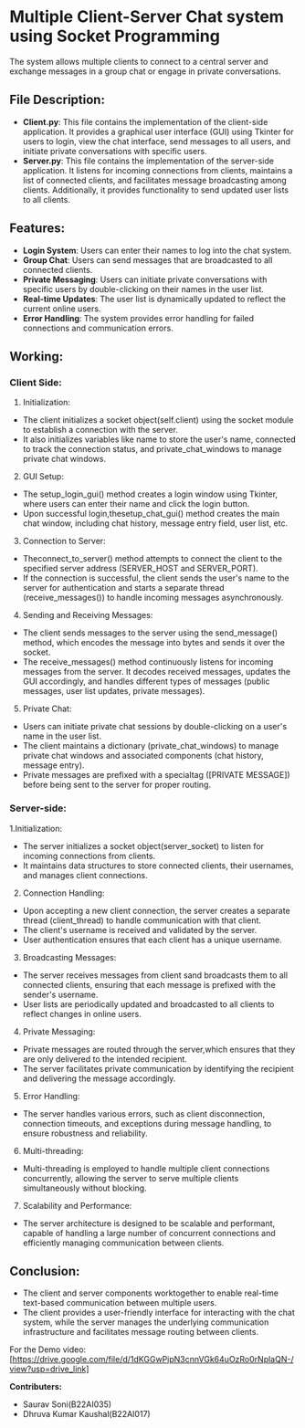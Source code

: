 # Multiple Client-Server Chat system using Socket Programming

The system allows multiple clients to connect to a central server and exchange messages in a group chat or engage in private conversations.

## File Description:

* **Client.py**: This file contains the implementation of the client-side application. It provides a graphical user interface (GUI) using Tkinter for users to login, view the chat interface, send messages to all users, and initiate private conversations with specific users.
* **Server.py**: This file contains the implementation of the server-side application. It listens for incoming connections from clients, maintains a list of connected clients, and facilitates message broadcasting among clients. Additionally, it provides functionality to send updated user lists to all clients.

## Features:

- **Login System**: Users can enter their names to log into the
chat system.
- **Group Chat**: Users can send messages that are broadcasted
to all connected clients.  
- **Private Messaging**: Users can initiate private conversations with specific users by double-clicking on their names in the user list.
- **Real-time Updates**: The user list is dynamically updated to reflect the current online users.
- **Error Handling**: The system provides error handling for failed connections and communication errors.

## Working:

### Client Side:
1. Initialization:
- The client initializes a socket object(self.client) using
the socket module to establish a connection with the
server.
- It also initializes variables like name to store the user's
name, connected to track the connection status, and private_chat_windows to manage private chat windows.
2. GUI Setup:
- The setup_login_gui() method creates a login window
using Tkinter, where users can enter their name and
click the login button.
- Upon successful login,thesetup_chat_gui() method
creates the main chat window, including chat history, message entry field, user list, etc.
3. Connection to Server:
 
- Theconnect_to_server() method attempts to connect the client to the specified server address (SERVER_HOST and SERVER_PORT).
- If the connection is successful, the client sends the user's name to the server for authentication and starts a separate thread (receive_messages()) to handle incoming messages asynchronously.
4. Sending and Receiving Messages:
- The client sends messages to the server using the
send_message() method, which encodes the message
into bytes and sends it over the socket.
- The receive_messages() method continuously listens for
incoming messages from the server. It decodes received messages, updates the GUI accordingly, and handles different types of messages (public messages, user list updates, private messages).
5. Private Chat:
- Users can initiate private chat sessions by
double-clicking on a user's name in the user list.
- The client maintains a dictionary
(private_chat_windows) to manage private chat windows and associated components (chat history, message entry).
- Private messages are prefixed with a specialtag ([PRIVATE MESSAGE]) before being sent to the server for proper routing.

### Server-side:

1.Initialization:
- The server initializes a socket object(server_socket) to listen
for incoming connections from clients.
- It maintains data structures to store connected clients, their
usernames, and manages client connections.
2. Connection Handling:
- Upon accepting a new client connection, the server creates a
separate thread (client_thread) to handle communication
with that client.
- The client's username is received and validated by the server.
- User authentication ensures that each client has a unique
username.
3. Broadcasting Messages:
- The server receives messages from client sand broadcasts
them to all connected clients, ensuring that each message is
prefixed with the sender's username.
- User lists are periodically updated and broadcasted to all
clients to reflect changes in online users.
4. Private Messaging:
- Private messages are routed through the server,which
ensures that they are only delivered to the intended recipient.
- The server facilitates private communication by identifying
the recipient and delivering the message accordingly.

5. Error Handling:
- The server handles various errors, such as client disconnection, connection timeouts, and exceptions during message handling, to ensure robustness and reliability.
6. Multi-threading:
- Multi-threading is employed to handle multiple client
connections concurrently, allowing the server to serve multiple clients simultaneously without blocking.
7. Scalability and Performance:
- The server architecture is designed to be scalable and
performant, capable of handling a large number of concurrent connections and efficiently managing communication between clients.
## Conclusion:
- The client and server components worktogether to enable real-time text-based communication between multiple users.
- The client provides a user-friendly interface for interacting with the chat system, while the server manages the underlying communication infrastructure and facilitates message routing between clients.



For the Demo video: [https://drive.google.com/file/d/1dKGGwPipN3cnnVGk64uOzRo0rNplaQN-/view?usp=drive_link]

**Contributers:**
- Saurav Soni(B22AI035)
- Dhruva Kumar Kaushal(B22AI017)
